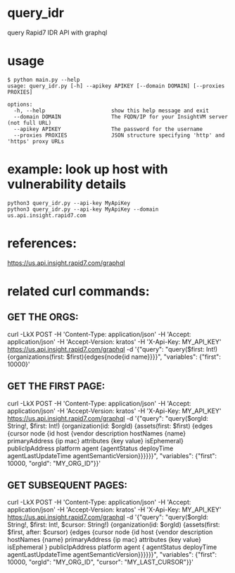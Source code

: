 # query_idr
query Rapid7 IDR API with graphql

# usage
```
$ python main.py --help
usage: query_idr.py [-h] --apikey APIKEY [--domain DOMAIN] [--proxies PROXIES]

options:
  -h, --help                     show this help message and exit
  --domain DOMAIN                The FQDN/IP for your InsightVM server (not full URL)
  --apikey APIKEY                The password for the username
  --proxies PROXIES              JSON structure specifying 'http' and 'https' proxy URLs
```


# example: look up host with vulnerability details
`python3 query_idr.py --api-key MyApiKey`<br>
`python3 query_idr.py --api-key MyApiKey --domain us.api.insight.rapid7.com`<br>

# references: 
https://us.api.insight.rapid7.com/graphql<br>

# related curl commands:
## GET THE ORGS:
curl -LkX POST -H 'Content-Type: application/json' -H 'Accept: application/json' -H 'Accept-Version: kratos' -H 'X-Api-Key: MY_API_KEY' https://us.api.insight.rapid7.com/graphql -d '{"query": "query($first: Int!){organizations(first: $first){edges{node{id name}}}}", "variables": {"first": 10000}'

## GET THE FIRST PAGE:
curl -LkX POST -H 'Content-Type: application/json' -H 'Accept: application/json' -H 'Accept-Version: kratos' -H 'X-Api-Key: MY_API_KEY' https://us.api.insight.rapid7.com/graphql -d '{"query": "query($orgId: String!, $first: Int!) {organization(id: $orgId) {assets(first: $first) {edges {cursor node {id host {vendor
description hostNames {name} primaryAddress {ip mac} attributes {key value} isEphemeral} publicIpAddress platform agent {agentStatus deployTime agentLastUpdateTime agentSemanticVersion}}}}}}", "variables": {"first": 10000, "orgId": "MY_ORG_ID"}}'

## GET SUBSEQUENT PAGES:
curl -LkX POST -H 'Content-Type: application/json' -H 'Accept: application/json' -H 'Accept-Version: kratos' -H 'X-Api-Key: MY_API_KEY' https://us.api.insight.rapid7.com/graphql -d '{"query": "query($orgId: String!, $first: Int!, $cursor: String!) {organization(id: $orgId) {assets(first: $first, after: $cursor) {edges {cursor node {id host {vendor description hostNames {name} primaryAddress {ip mac} attributes {key value} isEphemeral } publicIpAddress platform agent { agentStatus deployTime agentLastUpdateTime agentSemanticVersion}}}}}}", "variables": {"first": 10000, "orgId": "MY_ORG_ID", "cursor": "MY_LAST_CURSOR"}}'
